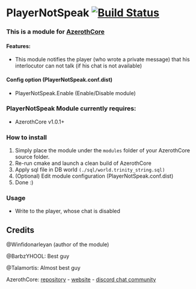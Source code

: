 # PlayerNotSpeak [![Build Status](https://travis-ci.com/Winfidonarleyan/PlayerNotSpeak-module.svg?branch=master)](https://travis-ci.com/Winfidonarleyan/PlayerNotSpeak-module)

### This is a module for [AzerothCore](http://www.azerothcore.org)

#### Features:
- This module notifies the player (who wrote a private message) that his interlocutor can not talk (if his chat is not available)

#### Config option (PlayerNotSpeak.conf.dist)
- PlayerNotSpeak.Enable (Enable/Disable module)

### PlayerNotSpeak Module currently requires:
- AzerothCore v1.0.1+

### How to install
1. Simply place the module under the `modules` folder of your AzerothCore source folder.
2. Re-run cmake and launch a clean build of AzerothCore
3. Apply sql file in DB world `(./sql/world.trinity_string.sql)`
4. (Optional) Edit module configuration (PlayerNotSpeak.conf.dist)
5. Done :)

### Usage
- Write to the player, whose chat is disabled

## Credits
@Winfidonarleyan (author of the module)

@BarbzYHOOL: Best guy

@Talamortis: Almost best guy

AzerothCore: [repository](https://github.com/azerothcore) - [website](http://azerothcore.org/) - [discord chat community](https://discord.gg/PaqQRkd)